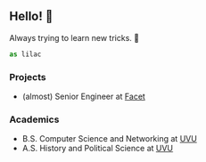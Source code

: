 ## Hello! 🌿

Always trying to learn new tricks. 🐶

```typescript
as lilac
```

### Projects

-   (almost) Senior Engineer at [Facet][facet]

### Academics

-   B.S. Computer Science and Networking at [UVU][uvu]
-   A.S. History and Political Science at [UVU][uvu]

[uvu]: https://uvu.edu "Utah Valley University"
[facet]: https://facet.ai "Facet"
